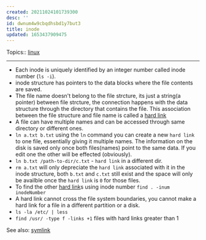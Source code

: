 ```yaml
---
created: 20211024101739300
desc: ''
id: dwnum4w9cbqdhsbd1y7but3
title: inode
updated: 1653437909475
---
```

   
Topics::  [linux](../topics/linux.md)   
   
   
---   
   
   
- Each inode is uniquely identified by an integer number called inode number (`ls -i`).   
- inode structure has pointers to the data blocks where the file contents are saved.   
- The file name doesn't belong to the file strcture, its just a string(a pointer) between file strcture, the connection happens with the data structure through the directory that contains the file. This association between the file structure and file name is called a [hard link](../devlog/hard%20link.md)   
- A file can have multiple names and can be accessed through same directory or different ones.   
- `ln a.txt b.txt` using the `ln` command you can create a new `hard link` to one file, essentially giving it multiple names. The information on the disk is saved only once both files(names) point to the same data. If you edit one the other will be effected (obviously).   
- `ln b.txt /path-to-dir/c.txt` - `hard link` in a different dir.   
- `rm a.txt` will only depreciate the `hard link` associated with it in the inode structure, both `b.txt` and `c.txt` still exist and the space will only be availble once the `hard link` is `0` for those files.   
- To find the other [hard link](../devlog/hard%20link.md)s using inode number `find . -inum inodeNumber`   
- A hard link cannot cross the file system boundaries, you cannot make a hard link for a file in a different partition or a disk.   
- `ls -la /etc/ | less`   
- `find /usr/ -type f -links +1` files with hard links greater than 1   
   
See also: [symlink](../devlog/symlink.md)